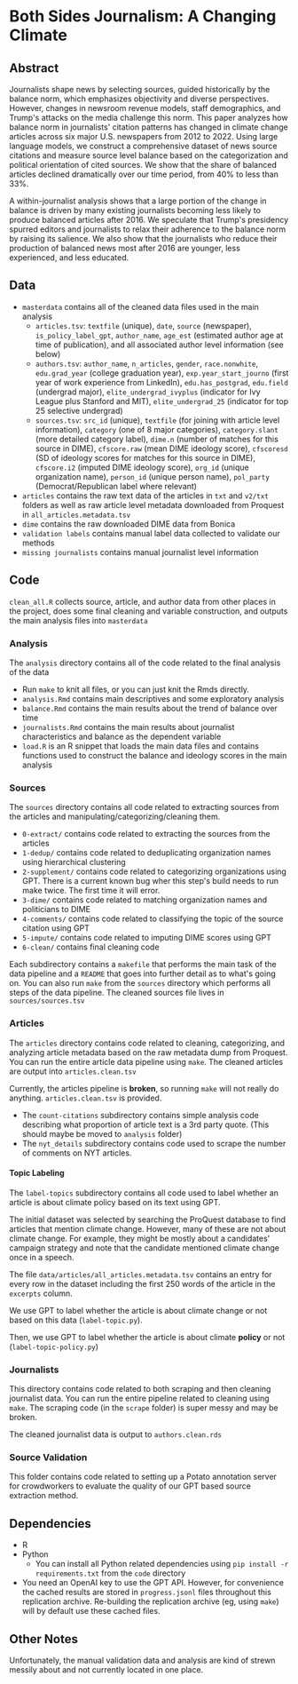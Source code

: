 # Both Sides Journalism: A Changing Climate

## Abstract

Journalists shape news by selecting sources, guided historically by the balance norm, which emphasizes objectivity and diverse perspectives. However, changes in newsroom revenue models, staff demographics, and Trump's attacks on the media challenge this norm. This paper analyzes how balance norm in journalists' citation patterns has changed in climate change articles across six major U.S. newspapers from 2012 to 2022. Using large language models, we construct a comprehensive dataset of news source citations and measure source level balance based on the categorization and political orientation of cited sources. We show that the share of balanced articles declined dramatically over our time period, from 40\% to less than 33\%. 

A within-journalist analysis shows that a large portion of the change in balance is driven by many existing journalists becoming less likely to produce balanced articles after 2016. We speculate that Trump's presidency spurred editors and journalists to relax their adherence to the balance norm by raising its salience. We also show that the journalists who reduce their production of balanced news most after 2016 are younger, less experienced, and less educated.

## Data

- `masterdata` contains all of the cleaned data files used in the main analysis
    - `articles.tsv`: `textfile` (unique), `date`, `source` (newspaper), `is_policy_label_gpt`, `author_name`, `age_est` (estimated author age at time of publication), and all associated author level information (see below)
    - `authors.tsv`: `author_name`, `n_articles`, `gender`, `race.nonwhite`, `edu.grad_year` (college graduation year), `exp.year_start_journo` (first year of work experience from LinkedIn), `edu.has_postgrad`, `edu.field` (undergrad major), `elite_undergrad_ivyplus` (indicator for Ivy League plus Stanford and MIT), `elite_undergrad_25` (indicator for top 25 selective undergrad)
    - `sources.tsv`: `src_id` (unique), `textfile` (for joining with article level information), `category` (one of 8 major categories), `category.slant` (more detailed category label), `dime.n` (number of matches for this source in DIME), `cfscore.raw` (mean DIME ideology score), `cfscoresd` (SD of ideology scores for matches for this source in DIME), `cfscore.i2` (imputed DIME ideology score), `org_id` (unique organization name), `person_id` (unique person name), `pol_party` (Democrat/Republican label where relevant) 
- `articles` contains the raw text data of the articles in `txt` and `v2/txt` folders as well as raw article level metadata downloaded from Proquest in `all_articles.metadata.tsv`
- `dime` contains the raw downloaded DIME data from Bonica
- `validation labels` contains manual label data collected to validate our methods
- `missing journalists` contains manual journalist level information

## Code

`clean_all.R` collects source, article, and author data from other places in the project, does some final cleaning and variable construction, and outputs the main analysis files into `masterdata`

### Analysis

The `analysis` directory contains all of the code related to the final analysis of the data

- Run `make` to knit all files, or you can just knit the Rmds directly.
- `analysis.Rmd` contains main descriptives and some exploratory analysis
- `balance.Rmd` contains the main results about the trend of balance over time
- `journalists.Rmd` contains the main results about journalist characteristics and balance as the dependent variable
- `load.R` is an R snippet that loads the main data files and contains functions used to construct the balance and ideology scores in the main analysis

### Sources

The `sources` directory contains all code related to extracting sources from the articles and manipulating/categorizing/cleaning them. 

- `0-extract/` contains code related to extracting the sources from the articles
- `1-dedup/` contains code related to deduplicating organization names using hierarchical clustering
- `2-supplement/` contains code related to categorizing organizations using GPT. There is a current known bug wher this step's build needs to run make twice. The first time it will error.
- `3-dime/` contains code related to matching organization names  and politicians to DIME
- `4-comments/` contains code related to classifying the topic of the source citation using GPT
- `5-impute/` contains code related to imputing DIME scores using GPT
- `6-clean/` contains final cleaning code

Each subdirectory contains a `makefile` that performs the main task of the data pipeline and a `README` that goes into further detail as to what's going on. You can also run `make` from the `sources` directory which performs all steps of the data pipeline. The cleaned sources file lives in `sources/sources.tsv`

### Articles

The `articles` directory contains code related to cleaning, categorizing, and analyzing article metadata based on the raw metadata dump from Proquest. You can run the entire article data pipeline using `make`. The cleaned articles are output into `articles.clean.tsv`

Currently, the articles pipeline is **broken**, so running `make` will not really do anything. `articles.clean.tsv` is provided.


- The `count-citations` subdirectory contains simple analysis code describing what proportion of article text is a 3rd party quote. (This should maybe be moved to `analysis` folder)
- The `nyt_details` subdirectory contains code used to scrape the number of comments on NYT articles. 

#### Topic Labeling

The `label-topics` subdirectory contains all code used to label whether an article is about climate policy based on its text using GPT. 

The initial dataset was selected by searching the ProQuest database to find articles that mention climate change. However, many of these are not about climate change. For example, they might be mostly about a candidates' campaign strategy and note that the candidate mentioned climate change once in a speech.

The file `data/articles/all_articles.metadata.tsv` contains an entry for every row in the dataset including the first 250 words of the article in the `excerpts` column.

We use GPT to label whether the article is about climate change or not based on this data (`label-topic.py`).

Then, we use GPT to label whether the article is about climate **policy** or not (`label-topic-policy.py`)

### Journalists

This directory contains code related to both scraping and then cleaning journalist data. You can run the entire pipeline related to cleaning using `make`. The scraping code (in the `scrape` folder) is super messy and may be broken. 


The cleaned journalist data is output to `authors.clean.rds`

### Source Validation

This folder contains code related to setting up a Potato annotation server for crowdworkers to evaluate the quality of our GPT based source extraction method. 

## Dependencies

- R
- Python
    - You can install all Python related dependencies using `pip install -r requirements.txt` from the `code` directory
- You need an OpenAI key to use the GPT API. However, for convenience the cached results are stored in `progress.jsonl` files throughout this replication archive. Re-building the replication archive (eg, using `make`) will by default use these cached files.

## Other Notes

Unfortunately, the manual validation data and analysis are kind of strewn messily about and not currently located in one place.
